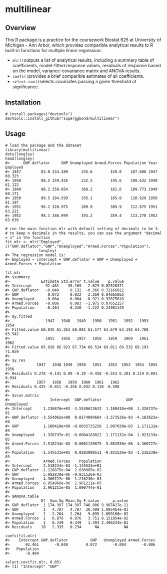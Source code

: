 # multilinear     

## Overview
This R package is a practice for the coursework Biostat 625 at University of Michigan - Ann Arbor, which provides comparible analytical results to R built-in functions for multiple linear regression:     
* `mlr()`outputs a list of analytical results, including a summary table of coefficients, model-fitted response values, residuals of response based on the model, variance-covariance matrix and ANOVA results.     
* `coefs()`provides a brief comparible estimates of all coefficients.      
* `select.cov()`selects covariates passing a given threshold of significance.  
## Installation
```
# install.packages("devtools")
devtools::install_github("superggbond/multilinear")
```
## Usage
```
# load the package and the dataset
library(multilinear)
data(longley)
head(longley)
#>      GNP.deflator     GNP Unemployed Armed.Forces Population Year Employed
#> 1947         83.0 234.289      235.6        159.0    107.608 1947   60.323
#> 1948         88.5 259.426      232.5        145.6    108.632 1948   61.122
#> 1949         88.2 258.054      368.2        161.6    109.773 1949   60.171
#> 1950         89.5 284.599      335.1        165.0    110.929 1950   61.187
#> 1951         96.2 328.975      209.9        309.9    112.075 1951   63.221
#> 1952         98.1 346.999      193.2        359.4    113.270 1952   63.639

# run the main function mlr with default setting of decimals to be 3. 
# to keep n decimals in the results, you can use the argument "decimal = n" in the function
fit.mlr <- mlr("Employed", c("GNP.deflator","GNP","Unemployed","Armed.Forces","Population"), 
               longley)
#> The regression model is:
#> Employed ~ intercept + GNP.deflator + GNP + Unemployed + Armed.Forces + Population

fit.mlr
#> $summary
#>              Estimate Std.error t.value    p.value
#> Intercept      92.461    35.169   2.629 0.02520371
#> GNP.deflator   -0.048     0.132  -0.366 0.72166022
#> GNP             0.072     0.032   2.269 0.04665052
#> Unemployed     -0.004     0.004  -0.921 0.37875618
#> Armed.Forces   -0.006     0.003  -1.975 0.07652157
#> Population     -0.404     0.330  -1.222 0.24981149
#> 
#> $y.fitted
#>                1947   1948   1949   1950   1951   1952   1953   1954
#> Fitted.value 60.045 61.263 60.081 61.577 63.679 64.192 64.788 63.542
#>                1955   1956   1957   1958   1959   1960   1961   1962
#> Fitted.value 65.928 66.923 67.734 66.524 69.011 69.532 69.193 71.059
#> 
#> $y.res
#>            1947   1948 1949  1950   1951   1952  1953  1954  1955  1956
#> Residuals 0.278 -0.141 0.09 -0.39 -0.458 -0.553 0.201 0.219 0.091 0.934
#>            1957   1958   1959  1960  1961   1962
#> Residuals 0.435 -0.011 -0.356 0.032 0.138 -0.508
#> 
#> $vcov.matrix
#>                  Intercept  GNP.deflator           GNP    Unemployed
#> Intercept     1.236876e+03 -3.5540623633  1.100410e+00  1.326737e-01
#> GNP.deflator -3.554062e+00  0.0174894664 -3.573526e-03 -4.183822e-04
#> GNP           1.100410e+00 -0.0035735258  1.007038e-03  1.171132e-04
#> Unemployed    1.326737e-01 -0.0004183822  1.171132e-04  1.923133e-05
#> Armed.Forces  2.518234e-03 -0.0001126875  5.082830e-06  4.360727e-06
#> Population   -1.145533e+01  0.0283088511 -9.931526e-03 -1.216230e-03
#>               Armed.Forces    Population
#> Intercept     2.518234e-03 -1.145533e+01
#> GNP.deflator -1.126875e-04  2.830885e-02
#> GNP           5.082830e-06 -9.931526e-03
#> Unemployed    4.360727e-06 -1.216230e-03
#> Armed.Forces  8.054968e-06  2.961211e-05
#> Population    2.961211e-05  1.090744e-01
#> 
#> $ANOVA.table
#>              Df  Sum.Sq Mean.Sq F.value      p.value
#> GNP.deflator  1 174.397 174.397 746.806 9.967417e-11
#> GNP           1   4.787   4.787  20.499 1.095464e-03
#> Unemployed    1   2.264   2.264   9.695 1.099160e-02
#> Armed.Forces  1   0.876   0.876   3.751 8.151854e-02
#> Population    1   0.349   0.349   1.494 2.496244e-01
#> Residuals    10   2.335   0.234      NA           NA

coefs(fit.mlr)
#>    Intercept GNP.deflator          GNP   Unemployed Armed.Forces 
#>       92.461       -0.048        0.072       -0.004       -0.006 
#>   Population 
#>       -0.404

select.cov(fit.mlr, 0.05)
#> [1] "Intercept" "GNP"
```
